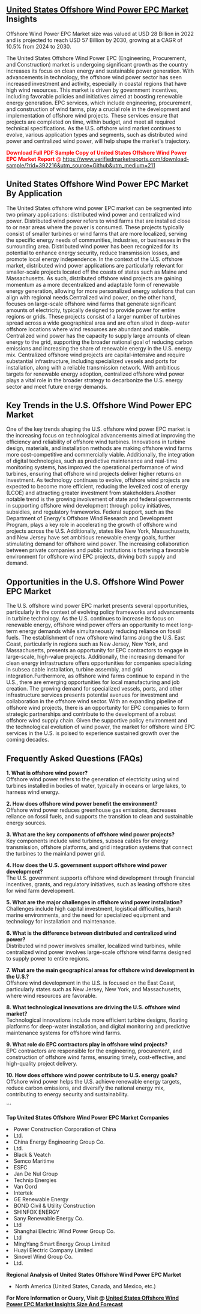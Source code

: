 <h2><a href="https://www.verifiedmarketreports.com/download-sample/?rid=392216&amp;utm_source=Github&amp;utm_medium=211" target="_blank">United States Offshore Wind Power EPC Market</a> Insights</h2><p>Offshore Wind Power EPC Market size was valued at USD 28 Billion in 2022 and is projected to reach USD 57 Billion by 2030, growing at a CAGR of 10.5% from 2024 to 2030.</p><p><p>The United States Offshore Wind Power EPC (Engineering, Procurement, and Construction) market is undergoing significant growth as the country increases its focus on clean energy and sustainable power generation. With advancements in technology, the offshore wind power sector has seen increased investment and activity, especially in coastal regions that have high wind resources. This market is driven by government incentives, including favorable policies and initiatives aimed at boosting renewable energy generation. EPC services, which include engineering, procurement, and construction of wind farms, play a crucial role in the development and implementation of offshore wind projects. These services ensure that projects are completed on time, within budget, and meet all required technical specifications. As the U.S. offshore wind market continues to evolve, various application types and segments, such as distributed wind power and centralized wind power, will help shape the market's trajectory. <p><span class=""><span style="color: #ff0000;"><strong>Download Full PDF Sample Copy of United States Offshore Wind Power EPC Market Report</strong> @ </span><a href="https://www.verifiedmarketreports.com/download-sample/?rid=392216&amp;utm_source=Github&amp;utm_medium=211" target="_blank">https://www.verifiedmarketreports.com/download-sample/?rid=392216&amp;utm_source=Github&amp;utm_medium=211</a></span></p></p><h2>United States Offshore Wind Power EPC Market By Application</h2><p>The United States offshore wind power EPC market can be segmented into two primary applications: distributed wind power and centralized wind power. Distributed wind power refers to wind farms that are installed close to or near areas where the power is consumed. These projects typically consist of smaller turbines or wind farms that are more localized, serving the specific energy needs of communities, industries, or businesses in the surrounding area. Distributed wind power has been recognized for its potential to enhance energy security, reduce transmission losses, and promote local energy independence. In the context of the U.S. offshore market, distributed wind power applications are particularly relevant for smaller-scale projects located off the coasts of states such as Maine and Massachusetts. As such, distributed offshore wind projects are gaining momentum as a more decentralized and adaptable form of renewable energy generation, allowing for more personalized energy solutions that can align with regional needs.Centralized wind power, on the other hand, focuses on large-scale offshore wind farms that generate significant amounts of electricity, typically designed to provide power for entire regions or grids. These projects consist of a larger number of turbines spread across a wide geographical area and are often sited in deep-water offshore locations where wind resources are abundant and stable. Centralized wind power has the capacity to supply large amounts of clean energy to the grid, supporting the broader national goal of reducing carbon emissions and increasing the share of renewable energy in the U.S. energy mix. Centralized offshore wind projects are capital-intensive and require substantial infrastructure, including specialized vessels and ports for installation, along with a reliable transmission network. With ambitious targets for renewable energy adoption, centralized offshore wind power plays a vital role in the broader strategy to decarbonize the U.S. energy sector and meet future energy demands.<h2>Key Trends in the U.S. Offshore Wind Power EPC Market</h2><p>One of the key trends shaping the U.S. offshore wind power EPC market is the increasing focus on technological advancements aimed at improving the efficiency and reliability of offshore wind turbines. Innovations in turbine design, materials, and installation methods are making offshore wind farms more cost-competitive and commercially viable. Additionally, the integration of digital technologies, such as predictive maintenance and real-time monitoring systems, has improved the operational performance of wind turbines, ensuring that offshore wind projects deliver higher returns on investment. As technology continues to evolve, offshore wind projects are expected to become more efficient, reducing the levelized cost of energy (LCOE) and attracting greater investment from stakeholders.Another notable trend is the growing involvement of state and federal governments in supporting offshore wind development through policy initiatives, subsidies, and regulatory frameworks. Federal support, such as the Department of Energy's Offshore Wind Research and Development Program, plays a key role in accelerating the growth of offshore wind projects across the U.S. Additionally, states like New York, Massachusetts, and New Jersey have set ambitious renewable energy goals, further stimulating demand for offshore wind power. The increasing collaboration between private companies and public institutions is fostering a favorable environment for offshore wind EPC projects, driving both supply and demand.<h2>Opportunities in the U.S. Offshore Wind Power EPC Market</h2><p>The U.S. offshore wind power EPC market presents several opportunities, particularly in the context of evolving policy frameworks and advancements in turbine technology. As the U.S. continues to increase its focus on renewable energy, offshore wind power offers an opportunity to meet long-term energy demands while simultaneously reducing reliance on fossil fuels. The establishment of new offshore wind farms along the U.S. East Coast, particularly in regions such as New Jersey, New York, and Massachusetts, presents an opportunity for EPC contractors to engage in large-scale, high-value projects. Additionally, the increasing demand for clean energy infrastructure offers opportunities for companies specializing in subsea cable installation, turbine assembly, and grid integration.Furthermore, as offshore wind farms continue to expand in the U.S., there are emerging opportunities for local manufacturing and job creation. The growing demand for specialized vessels, ports, and other infrastructure services presents potential avenues for investment and collaboration in the offshore wind sector. With an expanding pipeline of offshore wind projects, there is an opportunity for EPC companies to form strategic partnerships and contribute to the development of a robust offshore wind supply chain. Given the supportive policy environment and the technological evolution of wind power, the market for offshore wind EPC services in the U.S. is poised to experience sustained growth over the coming decades.<h2>Frequently Asked Questions (FAQs)</h2><p><strong>1. What is offshore wind power?</strong><br>Offshore wind power refers to the generation of electricity using wind turbines installed in bodies of water, typically in oceans or large lakes, to harness wind energy. </p><p><strong>2. How does offshore wind power benefit the environment?</strong><br>Offshore wind power reduces greenhouse gas emissions, decreases reliance on fossil fuels, and supports the transition to clean and sustainable energy sources.</p><p><strong>3. What are the key components of offshore wind power projects?</strong><br>Key components include wind turbines, subsea cables for energy transmission, offshore platforms, and grid integration systems that connect the turbines to the mainland power grid.</p><p><strong>4. How does the U.S. government support offshore wind power development?</strong><br>The U.S. government supports offshore wind development through financial incentives, grants, and regulatory initiatives, such as leasing offshore sites for wind farm development.</p><p><strong>5. What are the major challenges in offshore wind power installation?</strong><br>Challenges include high capital investment, logistical difficulties, harsh marine environments, and the need for specialized equipment and technology for installation and maintenance.</p><p><strong>6. What is the difference between distributed and centralized wind power?</strong><br>Distributed wind power involves smaller, localized wind turbines, while centralized wind power involves large-scale offshore wind farms designed to supply power to entire regions.</p><p><strong>7. What are the main geographical areas for offshore wind development in the U.S.?</strong><br>Offshore wind development in the U.S. is focused on the East Coast, particularly states such as New Jersey, New York, and Massachusetts, where wind resources are favorable.</p><p><strong>8. What technological innovations are driving the U.S. offshore wind market?</strong><br>Technological innovations include more efficient turbine designs, floating platforms for deep-water installation, and digital monitoring and predictive maintenance systems for offshore wind farms.</p><p><strong>9. What role do EPC contractors play in offshore wind projects?</strong><br>EPC contractors are responsible for the engineering, procurement, and construction of offshore wind farms, ensuring timely, cost-effective, and high-quality project delivery.</p><p><strong>10. How does offshore wind power contribute to U.S. energy goals?</strong><br>Offshore wind power helps the U.S. achieve renewable energy targets, reduce carbon emissions, and diversify the national energy mix, contributing to energy security and sustainability.</p>```</p><p><strong>Top United States Offshore Wind Power EPC Market Companies</strong></p><div data-test-id=""><p><li>Power Construction Corporation of China</li><li>Ltd.</li><li> China Energy Engineering Group Co.</li><li> Ltd.</li><li> Black & Veatch</li><li> Semco Maritime</li><li> ESFC</li><li> Jan De Nul Group</li><li> Technip Energies</li><li> Van Oord</li><li> Intertek</li><li> GE Renewable Energy</li><li> BOND Civil & Utility Construction</li><li> SHINFOX ENERGY</li><li> Sany Renewable Energy Co.</li><li>Ltd</li><li> Shanghai Electric Wind Power Group Co.</li><li>Ltd</li><li> MingYang Smart Energy Group Limited</li><li> Huayi Electric Company Limited</li><li> Sinovel Wind Group Co.</li><li>Ltd.</li></p><div><strong>Regional Analysis of&nbsp;United States Offshore Wind Power EPC Market</strong></div><ul><li dir="ltr"><p dir="ltr">North America&nbsp;(United States, Canada, and Mexico, etc.)</p></li></ul><p><strong>For More Information or Query, Visit @&nbsp;</strong><strong><a href="https://www.verifiedmarketreports.com/product/offshore-wind-power-epc-market/?utm_source=Github&amp;utm_medium=211" target="_blank">United States Offshore Wind Power EPC Market Insights Size And Forecast</a></strong></p></div>
